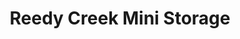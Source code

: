 ---
title: "Reedy Creek Mini Storage"
url: /four-oaks/reedy-creek-mini-storage/
shop: storage rental
---